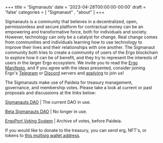 +++
title = 'Sigmanauts'
date = '2023-04-28T00:00:00-00:00'
draft = 'false'
categories = [ "Sigmanaut" , "about" ]
+++

Sigmanauts is a community that believes in a decentralized, open, permissionless and secure platform for contractual money can be an empowering and transformative force, both for individuals and society. However, technology can only be a catalyst for change. Real change comes from communities and individuals learning how to use technology to improve their lives and their relationships with one another. The Sigmanaut community both tries to create a community of users of the Ergo blockchain to explore how it can be of benefit, and they try to represent the interests of users in the larger Ergo ecosystem. We invite you to read the [Ergo Manifesto](https://ergoplatform.org/en/blog/2021-04-26-the-ergo-manifesto/), and if you agree with the ideas presented, consider joining Ergo's [Telegram](https://t.me/Ergo_Chats) or [Discord](https://discord.com/invite/ergo-platform-668903786361651200) servers and [applying](../application) to join us!

The Sigmanauts make use of Paideia for treasury management, governance, and membership votes. Please take a look at current or past proposals and discussions at the links below:

[Sigmanauts DAO](https://app.paideia.im/sigmanauts) | The current DAO in use.

[Beta Sigmanauts DAO](https://beta.paideia.im/Sigmanauts) | No longer in use.

[ErgoPort Voting System](https://my.ergoport.dev/cgi-bin/ergo/archived_votes.pl?a=) | Archive of votes, before Paideia.

If you would like to donate to the treasury, you can send erg, NFT's, or tokens to [this multisig wallet address](https://ergo.aap.cornell.edu/en/addresses/2WB8dMUZpeBa2zSQ84o896Z356snjRkqSxyc263C6R4Vn4DuNcQPvwxw4VgTAbMcPdbre2CzBc189Cf18sJJnZTaLyi9wF1yh5n9oTfoLtRLHWixJNXhLp3zQFDLkaSdSBJgbvCJ8DtE53K3Bz7UHbrG4zJ4HwWihX7mJDDzwHoLwBvSsjgYrcZup6JxHizFnqtp6BziyRQaU7qkhRuw7trVcjscka4F1pBpNz1tQUEjCJDJUF7reWu5BRdbCkLBgZeTyazuGDpTHugToYgqCaFH3LWE9GVcbYgSgsE2BDDM8iWkuJ1cRThC4kjtqKy5X5kfeDvugW1eBH51Q1Wj9zSxCpMZ224CftWZ7NrXQDoYuo1HCBzTcs).
